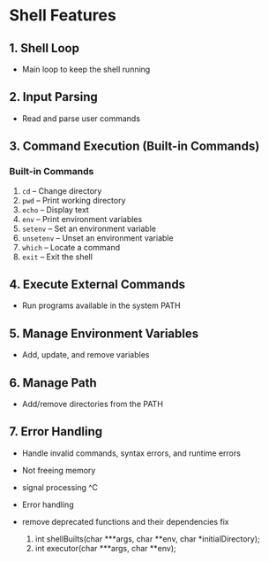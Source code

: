 # Shell Features

## 1. Shell Loop

- Main loop to keep the shell running

## 2. Input Parsing

- Read and parse user commands

## 3. Command Execution (Built-in Commands)

### Built-in Commands

1. `cd` – Change directory  
2. `pwd` – Print working directory  
3. `echo` – Display text  
4. `env` – Print environment variables  
5. `setenv` – Set an environment variable  
6. `unsetenv` – Unset an environment variable  
7. `which` – Locate a command  
8. `exit` – Exit the shell  

## 4. Execute External Commands

- Run programs available in the system PATH

## 5. Manage Environment Variables

- Add, update, and remove variables

## 6. Manage Path

- Add/remove directories from the PATH

## 7. Error Handling

- Handle invalid commands, syntax errors, and runtime errors

- Not freeing memory
- signal processing ^C
- Error handling
- remove deprecated functions and their dependencies fix
  1. int shellBuilts(char ***args, char **env, char *initialDirectory);
  2. int executor(char ***args, char **env);